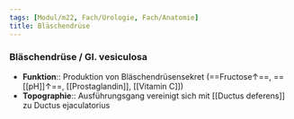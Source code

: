 ```yaml
---
tags: [Modul/m22, Fach/Urologie, Fach/Anatomie]
title: Bläschendrüse
---
```

### Bläschendrüse / Gl. vesiculosa
- **Funktion**:: Produktion von Bläschendrüsensekret (==Fructose↑==, ==[[pH]]↑==, [[Prostaglandin]], [[Vitamin C]])
- **Topographie**:: Ausführungsgang vereinigt sich mit [[Ductus deferens]] zu Ductus ejaculatorius